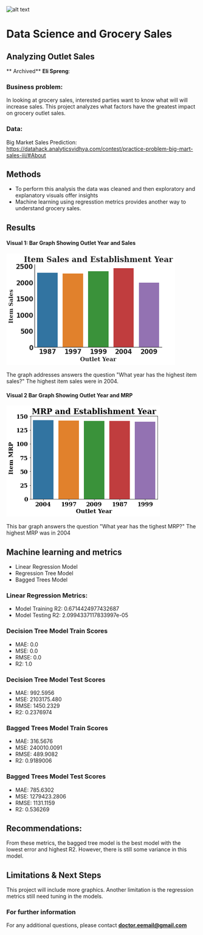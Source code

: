 ![alt text](https://learn.g2.com/hubfs/shopper%20marketing.jpg)

# Data Science and Grocery Sales
## Analyzing Outlet Sales 
** Archived**
**Eli Spreng**: 

### Business problem:

In looking at grocery sales, interested parties want to know what will will increase sales. This project analyzes what factors have the greatest impact on 
grocery outlet sales.


### Data:
Big Market Sales Prediction: https://datahack.analyticsvidhya.com/contest/practice-problem-big-mart-sales-iii/#About


## Methods
- To perform this analysis the data was cleaned and then exploratory and explanatory visuals offer insights
- Machine learning using regresstion metrics provides another way to understand grocery sales. 

## Results

#### Visual 1: Bar Graph Showing Outlet Year and Sales
![alt text](https://github.com/Elispreng/Project-1-Food-Sales-and-Store-Cultures/blob/main/Spreng%20Outlet%20Year%20and%20Sales.png)

The graph addresses answers the question "What year has the highest item  sales?" The highest item sales were in 2004.

#### Visual 2 Bar  Graph Showing Outlet Year and MRP

![alt text](https://github.com/Elispreng/Project-1-Food-Sales-and-Store-Cultures/blob/main/Spreng%20Outlet%20Year%20and%20MRP.png)


This bar graph answers the question "What  year has the tighest MRP?" The highest MRP was in 2004

## Machine learning and metrics
- Linear Regression Model
- Regression Tree Model
- Bagged Trees Model

### Linear Regression Metrics:

- Model Training R2: 0.6714424977432687
- Model Testing R2: 2.0994337117833997e-05

### Decision Tree Model Train Scores
 - MAE: 0.0 
 - MSE: 0.0
 - RMSE: 0.0 
 - R2: 1.0

### Decision Tree Model Test Scores
 - MAE: 992.5956 
 - MSE: 2103175.480
 - RMSE: 1450.2329
 - R2: 0.2376974

### Bagged Trees Model Train Scores
 -  MAE: 316.5676
 -  MSE: 240010.0091
 -  RMSE: 489.9082
 -  R2: 0.9189006

### Bagged Trees Model Test Scores
 - MAE: 785.6302
 - MSE: 1279423.2806
 - RMSE: 1131.1159
 - R2: 0.536269

## Recommendations:

From these metrics, the bagged tree model is the best model with the lowest error and highest R2. However, there is still some variance in this model. 

## Limitations & Next Steps

This project will include more graphics. Another limitation is the regression metrics still need tuning in the models. 

### For further information


For any additional questions, please contact **doctor.eemail@gmail.com**
